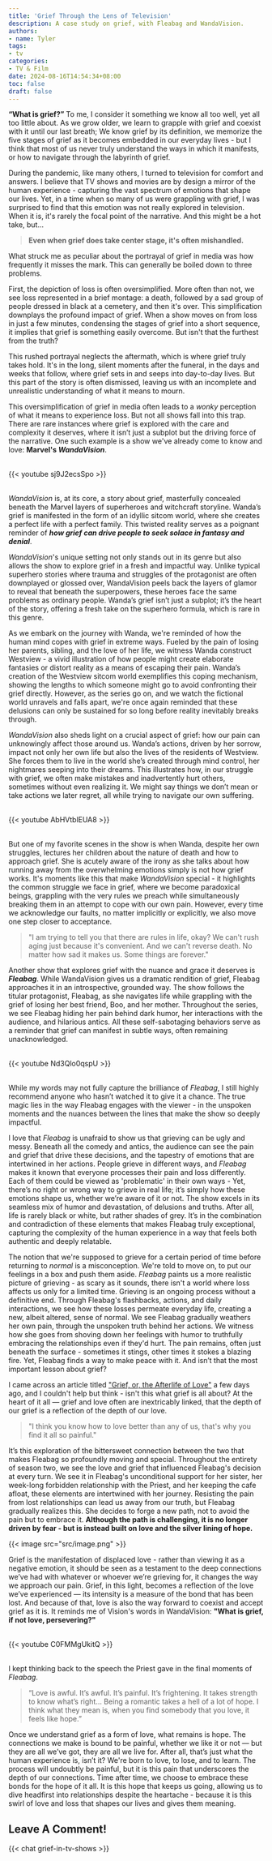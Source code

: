 ```yaml
---
title: 'Grief Through the Lens of Television'
description: A case study on grief, with Fleabag and WandaVision.
authors:
- name: Tyler
tags:
- tv
categories:
- TV & Film
date: 2024-08-16T14:54:34+08:00
toc: false
draft: false
---
```


**“What is grief?”** To me, I consider it something we know all too well, yet all too little about. As we grow older, we learn to grapple with grief and coexist with it until our last breath; We know grief by its definition, we memorize the five stages of grief as it becomes embedded in our everyday lives - but I think that most of us never truly understand the ways in which it manifests, or how to navigate through the labyrinth of grief.

During the pandemic, like many others, I turned to television for comfort and answers. I believe that TV shows and movies are by design a mirror of the human experience - capturing the vast spectrum of emotions that shape our lives. Yet, in a time when so many of us were grappling with grief, I was surprised to find that this emotion was not really explored in television. When it is, it's rarely the focal point of the narrative. And this might be a hot take, but...

> **Even when grief does take center stage, it's often mishandled.**

What struck me as peculiar about the portrayal of grief in media was how frequently it misses the mark. This can generally be boiled down to three problems.

First, the depiction of loss is often oversimplified. More often than not, we see loss represented in a brief montage: a death, followed by a sad group of people dressed in black at a cemetery, and then it's over. This simplification downplays the profound impact of grief. When a show moves on from loss in just a few minutes, condensing the stages of grief into a short sequence, it implies that grief is something easily overcome. But isn't that the furthest from the truth?

This rushed portrayal neglects the aftermath, which is where grief truly takes hold. It's in the long, silent moments after the funeral, in the days and weeks that follow, where grief sets in and seeps into day-to-day lives. But this part of the story is often dismissed, leaving us with an incomplete and unrealistic understanding of what it means to mourn.

This oversimplification of grief in media often leads to a *wonky* perception of what it means to experience loss. But not all shows fall into this trap. There are rare instances where grief is explored with the care and complexity it deserves, where it isn’t just a subplot but the driving force of the narrative. One such example is a show we've already come to know and love: **Marvel's *WandaVision***.

\
{{< youtube sj9J2ecsSpo >}}

\
*WandaVision* is, at its core, a story about grief, masterfully concealed beneath the Marvel layers of superheroes and witchcraft storyline. Wanda’s grief is manifested in the form of an idyllic sitcom world, where she creates a perfect life with a perfect family. This twisted reality serves as a poignant reminder of ***how grief can drive people to seek solace in fantasy and denial***.

*WandaVision*'s unique setting not only stands out in its genre but also allows the show to explore grief in a fresh and impactful way. Unlike typical superhero stories where trauma and struggles of the protagonist are often downplayed or glossed over, WandaVision peels back the layers of glamor to reveal that beneath the superpowers, these heroes face the same problems as ordinary people. Wanda’s grief isn’t just a subplot; it’s the heart of the story, offering a fresh take on the superhero formula, which is rare in this genre.

As we embark on the journey with Wanda, we're reminded of how the human mind copes with grief in extreme ways. Fueled by the pain of losing her parents, sibling, and the love of her life, we witness Wanda construct Westview - a vivid illustration of how people might create elaborate fantasies or distort reality as a means of escaping their pain. Wanda’s creation of the Westview sitcom world exemplifies this coping mechanism, showing the lengths to which someone might go to avoid confronting their grief directly. However, as the series go on, and we watch the fictional world unravels and falls apart, we're once again reminded that these delusions can only be sustained for so long before reality inevitably breaks through.

*WandaVision* also sheds light on a crucial aspect of grief: how our pain can unknowingly affect those around us. Wanda’s actions, driven by her sorrow, impact not only her own life but also the lives of the residents of Westview. She forces them to live in the world she’s created through mind control, her nightmares seeping into their dreams. This illustrates how, in our struggle with grief, we often make mistakes and inadvertently hurt others, sometimes without even realizing it. We might say things we don’t mean or take actions we later regret, all while trying to navigate our own suffering.

\
{{< youtube AbHVtblEUA8 >}}

\
But one of my favorite scenes in the show is when Wanda, despite her own struggles, lectures her children about the nature of death and how to approach grief. She is acutely aware of the irony as she talks about how running away from the overwhelming emotions simply is not how grief works. It's moments like this that make *WandaVision* special - it highlights the common struggle we face in grief, where we become paradoxical beings, grappling with the very rules we preach while simultaneously breaking them in an attempt to cope with our own pain. However, every time we acknowledge our faults, no matter implicitly or explicitly, we also move one step closer to acceptance.

> "I am trying to tell you that there are rules in life, okay? We can't rush aging just because it's convenient. And we can't reverse death. No matter how sad it makes us. Some things are forever."

Another show that explores grief with the nuance and grace it deserves is ***Fleabag***. While WandaVision gives us a dramatic rendition of grief, Fleabag approaches it in an introspective, grounded way. The show follows the titular protagonist, Fleabag, as she navigates life while grappling with the grief of losing her best friend, Boo, and her mother. Throughout the series, we see Fleabag hiding her pain behind dark humor, her interactions with the audience, and hilarious antics. All these self-sabotaging behaviors serve as a reminder that grief can manifest in subtle ways, often remaining unacknowledged.

\
{{< youtube Nd3Qlo0qspU >}}

\
While my words may not fully capture the brilliance of *Fleabag*, I still highly recommend anyone who hasn’t watched it to give it a chance. The true magic lies in the way Fleabag engages with the viewer - in the unspoken moments and the nuances between the lines that make the show so deeply impactful.

I love that *Fleabag* is unafraid to show us that grieving can be ugly and messy. Beneath all the comedy and antics, the audience can see the pain and grief that drive these decisions, and the tapestry of emotions that are intertwined in her actions. People grieve in different ways, and *Fleabag* makes it known that everyone processes their pain and loss differently. Each of them could be viewed as 'problematic' in their own ways - Yet, there’s no right or wrong way to grieve in real life; it’s simply how these emotions shape us, whether we’re aware of it or not. The show excels in its seamless mix of humor and devastation, of delusions and truths. After all, life is rarely black or white, but rather shades of grey. It’s in the combination and contradiction of these elements that makes Fleabag truly exceptional, capturing the complexity of the human experience in a way that feels both authentic and deeply relatable.

The notion that we're supposed to grieve for a certain period of time before returning to *normal* is a misconception. We're told to move on, to put our feelings in a box and push them aside. *Fleabag* paints us a more realistic picture of grieving - as scary as it sounds, there isn't a world where loss affects us only for a limited time. Grieving is an ongoing process without a definitive end. Through Fleabag's flashbacks, actions, and daily interactions, we see how these losses permeate everyday life, creating a new, albeit altered, sense of normal. We see Fleabag gradually weathers her own pain, through the unspoken truth behind her actions. We witness how she goes from shoving down her feelings with humor to truthfully embracing the relationships even if they'd hurt. The pain remains, often just beneath the surface - sometimes it stings, other times it stokes a blazing fire. Yet, Fleabag finds a way to make peace with it. And isn’t that the most important lesson about grief?

I came across an article titled ["Grief, or, the Afterlife of Love"](https://celluloidblogsite.wordpress.com/2023/02/12/grief-or-the-afterlife-of-love-fleabags-version/) a few days ago, and I couldn't help but think - isn't this what grief is all about? At the heart of it all — grief and love often are inextricably linked, that the depth of our grief is a reflection of the depth of our love. 

> "I think you know how to love better than any of us, that's why you find it all so painful."

It’s this exploration of the bittersweet connection between the two that makes Fleabag so profoundly moving and special. Throughout the entirety of season two, we see the love and grief that influenced Fleabag's decision at every turn. We see it in Fleabag's unconditional support for her sister, her week-long forbidden relationship with the Priest, and her keeping the cafe afloat, these elements are intertwined with her journey. Resisting the pain from lost relationships can lead us away from our truth, but Fleabag gradually realizes this. She decides to forge a new path, not to avoid the pain but to embrace it. **Although the path is challenging, it is no longer driven by fear - but is instead built on love and the silver lining of hope.**

{{< image src="src/image.png" >}}

Grief is the manifestation of displaced love - rather than viewing it as a negative emotion, it should be seen as a testament to the deep connections we’ve had with whatever or whoever we’re grieving for, it changes the way we approach our pain. Grief, in this light, becomes a reflection of the love we’ve experienced — its intensity is a measure of the bond that has been lost. And because of that, love is also the way forward to coexist and accept grief as it is. It reminds me of Vision's words in WandaVision: **"What is grief, if not love, persevering?"**

\
{{< youtube C0FMMgUkitQ >}}

\
I kept thinking back to the speech the Priest gave in the final moments of *Fleabag*. 

> “Love is awful. It’s awful. It’s painful. It’s frightening. It takes strength to know what’s right... Being a romantic takes a hell of a lot of hope. I think what they mean is, when you find somebody that you love, it feels like hope.”

Once we understand grief as a form of love, what remains is hope. The connections we make is bound to be painful, whether we like it or not — but they are all we’ve got, they are all we live for. After all, that’s just what the human experience is, isn’t it? We're born to love, to lose, and to learn. The process will undoubtly be painful, but it is this pain that underscores the depth of our connections. Time after time, we choose to embrace these bonds for the hope of it all. It is this hope that keeps us going, allowing us to dive headfirst into relationships despite the heartache - because it is this swirl of love and loss that shapes our lives and gives them meaning.

## Leave A Comment!

{{< chat grief-in-tv-shows >}}
